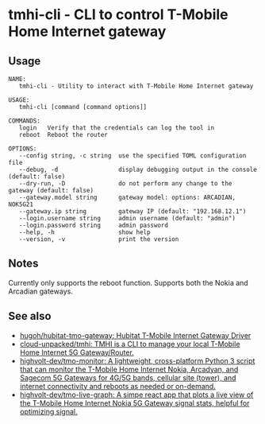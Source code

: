 # tmhi-cli - CLI to control T-Mobile Home Internet gateway

## Usage

<!-- markdownlint-disable-next-line fenced-code-language -->

```
NAME:
   tmhi-cli - Utility to interact with T-Mobile Home Internet gateway

USAGE:
   tmhi-cli [command [command options]]

COMMANDS:
   login   Verify that the credentials can log the tool in
   reboot  Reboot the router

OPTIONS:
   --config string, -c string  use the specified TOML configuration file
   --debug, -d                 display debugging output in the console (default: false)
   --dry-run, -D               do not perform any change to the gateway (default: false)
   --gateway.model string      gateway model: options: ARCADIAN, NOK5G21
   --gateway.ip string         gateway IP (default: "192.168.12.1")
   --login.username string     admin username (default: "admin")
   --login.password string     admin password
   --help, -h                  show help
   --version, -v               print the version
```

## Notes

Currently only supports the reboot function. Supports both the Nokia and Arcadian gateways.

## See also

- [hugoh/hubitat-tmo-gateway: Hubitat T-Mobile Internet Gateway Driver](https://github.com/hugoh/hubitat-tmo-gateway)
- [cloud-unpacked/tmhi: TMHI is a CLI to manage your local T-Mobile Home Internet 5G Gateway/Router.](https://github.com/cloud-unpacked/tmhi)
- [highvolt-dev/tmo-monitor: A lightweight, cross-platform Python 3 script that can monitor the T-Mobile Home Internet Nokia, Arcadyan, and Sagecom 5G Gateways for 4G/5G bands, cellular site (tower), and internet connectivity and reboots as needed or on-demand.](https://github.com/highvolt-dev/tmo-monitor)
- [highvolt-dev/tmo-live-graph: A simpe react app that plots a live view of the T-Mobile Home Internet Nokia 5G Gateway signal stats, helpful for optimizing signal.](https://github.com/highvolt-dev/tmo-live-graph)
